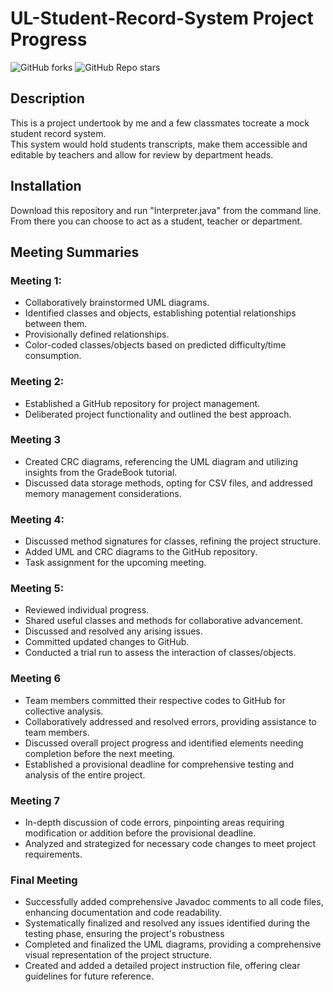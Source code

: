 # UL-Student-Record-System Project Progress

<img alt="GitHub forks" src="https://img.shields.io/github/forks/Chris-B33/UL-student-record-system"> <img alt="GitHub Repo stars" src="https://img.shields.io/github/stars/Chris-B33/UL-student-record-system">

## Description

This is a project undertook by me and a few classmates tocreate a mock student record system.<br>
This system would hold students transcripts, make them accessible and editable by teachers and allow for review by department heads.

## Installation

Download this repository and run "Interpreter.java" from the command line.<br>
From there you can choose to act as a student, teacher or department.

## Meeting Summaries

### Meeting 1:
* Collaboratively brainstormed UML diagrams.
* Identified classes and objects, establishing potential relationships between them.
* Provisionally defined relationships.
* Color-coded classes/objects based on predicted difficulty/time consumption.

### Meeting 2:
* Established a GitHub repository for project management.
* Deliberated project functionality and outlined the best approach.

### Meeting 3
* Created CRC diagrams, referencing the UML diagram and utilizing insights from the GradeBook tutorial.
* Discussed data storage methods, opting for CSV files, and addressed memory management considerations.

### Meeting 4:
* Discussed method signatures for classes, refining the project structure.
* Added UML and CRC diagrams to the GitHub repository.
* Task assignment for the upcoming meeting.

### Meeting 5:
* Reviewed individual progress.
* Shared useful classes and methods for collaborative advancement.
* Discussed and resolved any arising issues.
* Committed updated changes to GitHub.
* Conducted a trial run to assess the interaction of classes/objects.

### Meeting 6
* Team members committed their respective codes to GitHub for collective analysis.
* Collaboratively addressed and resolved errors, providing assistance to team members.
* Discussed overall project progress and identified elements needing completion before the next meeting.
* Established a provisional deadline for comprehensive testing and analysis of the entire project.

### Meeting 7
* In-depth discussion of code errors, pinpointing areas requiring modification or addition before the provisional deadline.
* Analyzed and strategized for necessary code changes to meet project requirements.

### Final Meeting
* Successfully added comprehensive Javadoc comments to all code files, enhancing documentation and code readability.
* Systematically finalized and resolved any issues identified during the testing phase, ensuring the project's robustness
* Completed and finalized the UML diagrams, providing a comprehensive visual representation of the project structure.
* Created and added a detailed project instruction file, offering clear guidelines for future reference.
